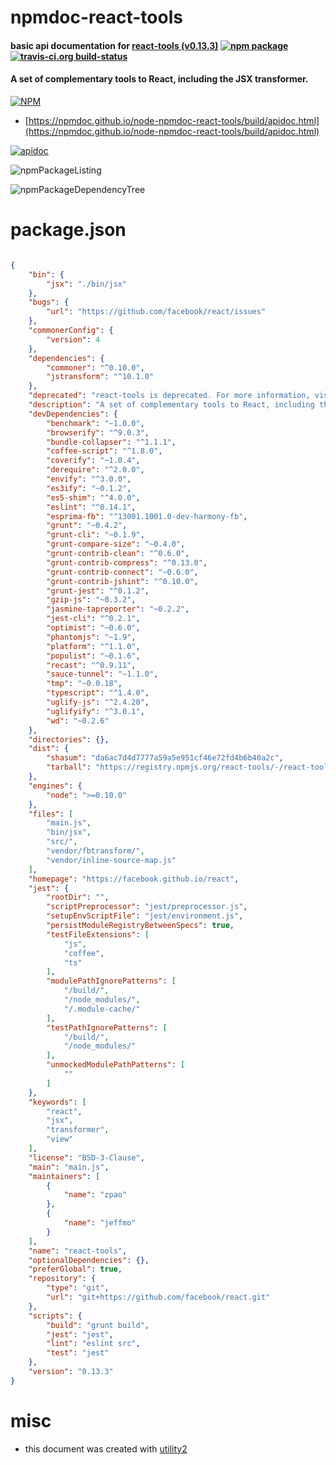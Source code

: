 # npmdoc-react-tools

#### basic api documentation for  [react-tools (v0.13.3)](https://facebook.github.io/react)  [![npm package](https://img.shields.io/npm/v/npmdoc-react-tools.svg?style=flat-square)](https://www.npmjs.org/package/npmdoc-react-tools) [![travis-ci.org build-status](https://api.travis-ci.org/npmdoc/node-npmdoc-react-tools.svg)](https://travis-ci.org/npmdoc/node-npmdoc-react-tools)

#### A set of complementary tools to React, including the JSX transformer.

[![NPM](https://nodei.co/npm/react-tools.png?downloads=true&downloadRank=true&stars=true)](https://www.npmjs.com/package/react-tools)

- [https://npmdoc.github.io/node-npmdoc-react-tools/build/apidoc.html](https://npmdoc.github.io/node-npmdoc-react-tools/build/apidoc.html)

[![apidoc](https://npmdoc.github.io/node-npmdoc-react-tools/build/screenCapture.buildCi.browser.%252Ftmp%252Fbuild%252Fapidoc.html.png)](https://npmdoc.github.io/node-npmdoc-react-tools/build/apidoc.html)

![npmPackageListing](https://npmdoc.github.io/node-npmdoc-react-tools/build/screenCapture.npmPackageListing.svg)

![npmPackageDependencyTree](https://npmdoc.github.io/node-npmdoc-react-tools/build/screenCapture.npmPackageDependencyTree.svg)



# package.json

```json

{
    "bin": {
        "jsx": "./bin/jsx"
    },
    "bugs": {
        "url": "https://github.com/facebook/react/issues"
    },
    "commonerConfig": {
        "version": 4
    },
    "dependencies": {
        "commoner": "^0.10.0",
        "jstransform": "^10.1.0"
    },
    "deprecated": "react-tools is deprecated. For more information, visit https://fb.me/react-tools-deprecated",
    "description": "A set of complementary tools to React, including the JSX transformer.",
    "devDependencies": {
        "benchmark": "~1.0.0",
        "browserify": "^9.0.3",
        "bundle-collapser": "^1.1.1",
        "coffee-script": "^1.8.0",
        "coverify": "~1.0.4",
        "derequire": "^2.0.0",
        "envify": "^3.0.0",
        "es3ify": "~0.1.2",
        "es5-shim": "^4.0.0",
        "eslint": "^0.14.1",
        "esprima-fb": "^13001.1001.0-dev-harmony-fb",
        "grunt": "~0.4.2",
        "grunt-cli": "~0.1.9",
        "grunt-compare-size": "~0.4.0",
        "grunt-contrib-clean": "^0.6.0",
        "grunt-contrib-compress": "^0.13.0",
        "grunt-contrib-connect": "~0.6.0",
        "grunt-contrib-jshint": "^0.10.0",
        "grunt-jest": "^0.1.2",
        "gzip-js": "~0.3.2",
        "jasmine-tapreporter": "~0.2.2",
        "jest-cli": "^0.2.1",
        "optimist": "~0.6.0",
        "phantomjs": "~1.9",
        "platform": "^1.1.0",
        "populist": "~0.1.6",
        "recast": "^0.9.11",
        "sauce-tunnel": "~1.1.0",
        "tmp": "~0.0.18",
        "typescript": "^1.4.0",
        "uglify-js": "^2.4.20",
        "uglifyify": "^3.0.1",
        "wd": "~0.2.6"
    },
    "directories": {},
    "dist": {
        "shasum": "da6ac7d4d7777a59a5e951cf46e72fd4b6b40a2c",
        "tarball": "https://registry.npmjs.org/react-tools/-/react-tools-0.13.3.tgz"
    },
    "engines": {
        "node": ">=0.10.0"
    },
    "files": [
        "main.js",
        "bin/jsx",
        "src/",
        "vendor/fbtransform/",
        "vendor/inline-source-map.js"
    ],
    "homepage": "https://facebook.github.io/react",
    "jest": {
        "rootDir": "",
        "scriptPreprocessor": "jest/preprocessor.js",
        "setupEnvScriptFile": "jest/environment.js",
        "persistModuleRegistryBetweenSpecs": true,
        "testFileExtensions": [
            "js",
            "coffee",
            "ts"
        ],
        "modulePathIgnorePatterns": [
            "/build/",
            "/node_modules/",
            "/.module-cache/"
        ],
        "testPathIgnorePatterns": [
            "/build/",
            "/node_modules/"
        ],
        "unmockedModulePathPatterns": [
            ""
        ]
    },
    "keywords": [
        "react",
        "jsx",
        "transformer",
        "view"
    ],
    "license": "BSD-3-Clause",
    "main": "main.js",
    "maintainers": [
        {
            "name": "zpao"
        },
        {
            "name": "jeffmo"
        }
    ],
    "name": "react-tools",
    "optionalDependencies": {},
    "preferGlobal": true,
    "repository": {
        "type": "git",
        "url": "git+https://github.com/facebook/react.git"
    },
    "scripts": {
        "build": "grunt build",
        "jest": "jest",
        "lint": "eslint src",
        "test": "jest"
    },
    "version": "0.13.3"
}
```



# misc
- this document was created with [utility2](https://github.com/kaizhu256/node-utility2)
